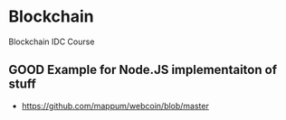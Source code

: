 # Blockchain
Blockchain IDC Course


## GOOD Example for Node.JS implementaiton of stuff

 - https://github.com/mappum/webcoin/blob/master
